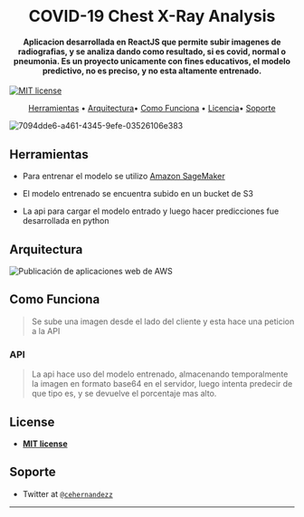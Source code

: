 <h1 align="center">
  <br>
  <a></a>
  <br>
 COVID-19 Chest X-Ray Analysis 
  <br>
</h1>

<h4 align="center"> Aplicacion desarrollada en ReactJS que permite subir imagenes
de radiografias, y se analiza dando como resultado, si es covid, normal o pneumonia. Es un proyecto unicamente con fines educativos, el modelo predictivo, no es preciso, y no esta altamente entrenado.</h4>


   [![MIT license](https://img.shields.io/badge/License-MIT-blue.svg)](https://lbesson.mit-license.org/)  

<p align="center">
  <a href="#instalar">Herramientas</a> •
  <a href="#arquitectura">Arquitectura</a>•
  <a href="#como-funciona">Como Funciona</a> •
  <a href="#license">Licencia</a>•
  <a href="#soporte">Soporte</a>
</p>

![7094dde6-a461-4345-9efe-03526106e383](https://user-images.githubusercontent.com/20384738/98444536-d8114500-20d7-11eb-9013-22251a6e5b8a.jpg)


## Herramientas

- Para entrenar el modelo se utilizo  [Amazon SageMaker](https://aws.amazon.com/sagemaker/) 

- El modelo entrenado se encuentra subido en un bucket de S3

- La api para cargar el modelo entrado y luego hacer predicciones fue desarrollada en python


## Arquitectura
![Publicación de aplicaciones web de AWS](https://user-images.githubusercontent.com/20384738/98444811-7356ea00-20d9-11eb-9311-051c2980ea48.png)




## Como Funciona
>Se sube una imagen desde el lado del cliente y esta hace una peticion a la API 
### API
>La api hace uso del modelo entrenado, almacenando temporalmente la imagen en formato base64 en el servidor, luego intenta predecir de que tipo es, y se devuelve el porcentaje mas alto.


## License

- **[MIT license](http://opensource.org/licenses/mit-license.php)**

## Soporte


- Twitter at <a href="https://twitter.com/cehernandezz" target="_blank">`@cehernandezz`</a>

---
